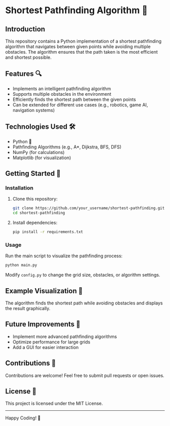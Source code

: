# Shortest Pathfinding Algorithm 🚀

## Introduction
This repository contains a Python implementation of a shortest pathfinding algorithm that navigates between given points while avoiding multiple obstacles. The algorithm ensures that the path taken is the most efficient and shortest possible.

## Features 🔍
- Implements an intelligent pathfinding algorithm
- Supports multiple obstacles in the environment
- Efficiently finds the shortest path between the given points
- Can be extended for different use cases (e.g., robotics, game AI, navigation systems)

## Technologies Used 🛠️
- Python 🐍
- Pathfinding Algorithms (e.g., A*, Dijkstra, BFS, DFS)
- NumPy (for calculations)
- Matplotlib (for visualization)

## Getting Started 🚀
### Installation
1. Clone this repository:
   ```bash
   git clone https://github.com/your_username/shortest-pathfinding.git
   cd shortest-pathfinding
   ```
2. Install dependencies:
   ```bash
   pip install -r requirements.txt
   ```

### Usage
Run the main script to visualize the pathfinding process:
```bash
python main.py
```
Modify `config.py` to change the grid size, obstacles, or algorithm settings.

## Example Visualization 🎨
The algorithm finds the shortest path while avoiding obstacles and displays the result graphically.

## Future Improvements 🔧
- Implement more advanced pathfinding algorithms
- Optimize performance for large grids
- Add a GUI for easier interaction

## Contributions 🤝
Contributions are welcome! Feel free to submit pull requests or open issues.

## License 📜
This project is licensed under the MIT License.

---
Happy Coding! 🎯


